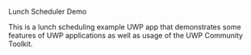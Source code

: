 Lunch Scheduler Demo

This is a lunch scheduling example UWP app that demonstrates some features of UWP applications as well as usage of the UWP Community Toolkit.